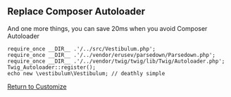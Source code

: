 <!--
title: Replace Composer Autoloader
-->

## Replace Composer Autoloader

And one more things, you can save 20ms when you avoid Composer Autoloader

    require_once __DIR__ .'/../src/Vestibulum.php';
    require_once __DIR__ .'/../vendor/erusev/parsedown/Parsedown.php';
    require_once __DIR__ .'/../vendor/twig/twig/lib/Twig/Autoloader.php';
    Twig_Autoloader::register();
    echo new \vestibulum\Vestibulum; // deathly simple

<a href="/customize" class="btn btn-primary">Return to Customize</a>